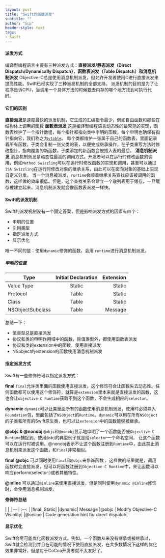 ```yaml
---
layout: post
title: "Swift的函数派发"
subtitle: ""
author: "Scp"
header-style: text
tags:
- Swift
---
```

#### 派发方式
  编译型编程语言主要有三种派发方式：**直接派发/静态派发（Direct Dispatch/Dynamically Dispatch）**，**函数表派发（Table Dispatch）**和**消息机制派发**
  Objective-C总是使用消息机制派发，但允许开发者使用C进行直接派发来提高性能。Swift已经实现了三种派发机制的全部支持。
  派发机制的目的是为了让程序告诉CPU，当调用一个具体方法的时候要去内存的哪个地方找到可执行代码。
#### 它们的区别
  **直接派发**是速度最快的派发机制，它生成的汇编指令最少，例如自由函数和那些在结构体上调用的函数
 **函数表派发**
   这是编译型编程语言动态性的最常见的实现，函数表维护了一个指针数组，每个指针都指向类中申明的函数，每个申明也确保有指针指向它，我们称之为[`vtable`](https://en.wikipedia.org/wiki/Virtual_method_table)。
   每个类都维护一张属于自己的函数表，里面记录着所有函数，子类会复制一张父类的表，以便完成继承操作，在子类重写方法时修改指针，指向覆盖的新函数，子类添加的新函数会被插入表的最后。
 **消息机制派发**
   消息机制派发是动态性最高的调用方式，开发者可以在运行时修改函数的调用，例如`Method Swizzling`可以在运行时修改函数的实现和调用，甚至可以通过`ISA Swizzling`在运行时修改对象的继承关系，由此可以在面向对象的基础上实现自定义分发。
   当一个消息被派发，`runtime`会顺着继承关系查找应该被调用的函数，这样做的效率很低。但是，这个查找关系会建立一个散列表用于缓存，一旦缓存被建立起来，消息机制派发就会像函数表派发一样快。
   
#### Swift的派发机制
  Swift的派发机制没有一个固定答案，但是影响派发方式的因素有四个：
  - 申明的位置
  - 引用类型
  - 指定派发方式
  - 显示优化
  
  唯一不同的是：使用`dynamic`修饰的函数，会用 `runtime`进行消息机制派发。
  
##### 申明的位置

 Type|Initial Declaration | Extension
 --|:--:|--:
 Value Type| Static| Static
 Protocol |Table|Static
 Class|Table|Static|
 NSObjectSubclass|Table|Message
 
 总结一下：
 - 值类型总是直接派发
 - 协议和类的申明作用域中的函数，除值类型外，都使用函数表派发
 - 协议和类的extension中的函数，使用直接派发
 - NSobject的extension的函数使用消息机制派发
 
#### 指定派发方式
Swift有一些修饰符可以指定派发方式：

**final**
`final`允许类里面的函数使用直接派发，这个修饰符会让函数失去动态性。任何函数都可以使用这个修饰符，就算是`extension`里本来就是直接派发的函数，这也会让`objective-C Runtime`获取不到这个函数，不会生成相应的`selector`。

**dynamic**
`dynamic`可以让类里面所有的函数使用消息机制派发，使用时必须导入`Foundation`包，里面包括了`NSObject`的`Runtime`。`dynamic`可以用在所有`NSObject`的子类和所有的Swift原生类，也可以让`extension`中的函数能够被继承。

**@objc & @nonobj**
`@objc`和`@nonobj`显示地申明了一个函数能否被`Objective-C Runtime`捕捉到。使用`@obj`的典型例子就是给`selector`一个命名空间， 让这个函数可以在运行时被调用。@nonobj表示不让这个函数注册到`Runtime`中，由此禁止消息机制来派发这个函数，和`final`非常相似。

**final @objc**
可以同时使用`final`和`@objc`来修饰函数
，这样做的结果就是，调用函数时会直接派发，但可以将函数注册到`Objective-C Runtime`中，来让函数可以响应perform(selector:)或者其他特性。

**@inline**
可以通过`@inline`来使用直接派发，但是同时使用`dynamic @inline`修饰时，会使用消息机制派发。

**修饰符总结**

| |
| -- | :--: |
|final| Static|
|dynamic| Message
|@objc | Modify Objective-C Visiblity|
|@online | Code generation hint for direct dispatch|


#### 显示优化
Swift会尽可能优化函数派发方式，例如，一个函数从来没有继承或被继承过，Swift就会检测到并且在可能的情况下使用直接派发，在大多数情况下这样的优化效果非常好，但是对于CoCoa开发者就不太友好了。
